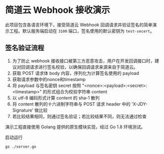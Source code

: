 # 简道云 Webhook 接收演示

此项目包含各语言环境下，接受简道云 Webhook 回调请求并验证签名的简单演示工程。默认服务端启动在 `3100` 端口，签名使用的默认密钥为 `test-secert`。

## 签名验证流程

1. 为了防止 webhook 接收接口被第三方恶意攻击，用户在开发回调接口时，建议对回调请求进行签名校验，以确保回调请求来源来自于简道云。
2. 获取 POST 请求体 body 内容，序列化为计算签名使用的 payload
3. 获取请求参数中的nonce和timestamp
4. 将 payload 与签名密钥 secret 按照 "\<nonce>:\<payload>:\<secret>:\<timestamp>" 的形式组合为校验字符串 content
5. 以 utf-8 编码形式计算 content 的 sha-1 散列
6. 将 content 散列的十六进制字符串与 POST 请求 header 中的 'X-JDY-Signature' 做比较
7. 若比较结果相同，则通过签名验证；若比较结果不同，则无法通过检查

演示工程直接使用 Golang 提供的原生模块实现，经过 Go 1.8 环境测试。

启动运行

```bash
go ./server.go
```

## 